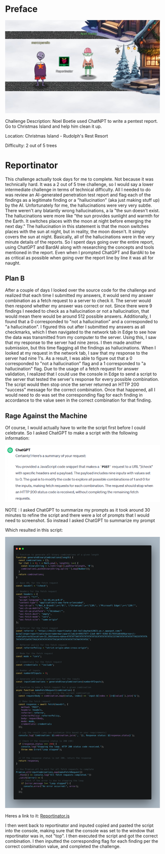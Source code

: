 # Preface
![](../images/Reportinator.jpg)

Challenge Description: Noel Boetie used ChatNPT to write a pentest report. Go to Christmas Island and help him clean it up.

Location: Christmas Island - Rudolph's Rest Resort

Difficulty: 2 out of 5 trees


# Reportinator
This challenge actually took days for me to complete. Not because it was technically hard. It was a 2 out of 5 tree challenge, so I would say a lower intermediate challenge in terms of technical difficulty. All I needed to do was review an AI-generated penetration test report and flag each of the findings as a legitimate finding or a "hallucination" (aka just making stuff up) by the AI. Unfortunately for me, the hallucinations were very very subtle. There weren't any blatantly wrong hallucinations, a la "the sun doesn't exist. The hallucinations were more like "the sun provides sunlight and warmth for the Earth. It switches places with the moon at night before emerging the next day." The hallucination in this statement is that the moon switches places with the sun at night, but in reality, the moon doesn't. It simply covers the sun at night. Basically, all of the hallucinations were in the very minute details of the reports. So I spent days going over the entire report, using ChatGPT and BardAI along with researching the concepts and tools mentioned in the report. Even when I prompted ChatGPT and BardAI to be as critical as possible when going over the report line by line it was all for naught.
## Plan B
After a couple of days I looked over the source code for the challenge and realized that each time I submitted my answers, it would send my answer combination as a fetch request to a server to check it. The server would then respond whether my answer was correct or not. Since there were 9 findings I needed to check as a hallucination or not a hallucination, that would mean there would be around 512 possible answers. Additionally, I found that a 0 corresponded to "not a hallucination" and a corresponded to "a hallucination". I figured this out after I submitted my answers as all checkmarks, which I then navigated to the network tab in Edge to see how the data was transmitted from my computer to the server. Using this, I saw that my response to the server had nine zeros. I then made another submission, but this time flagging all the findings as hallucinations. When I looked at my request in the network tab, I saw that my response to the server had nine 1's. As a result, I was able to figure out that a 0 corresponded to "not a hallucination" flag and a 1 corresponded to "a hallucination" flag. Due to the usage of a fetch request for answer validation, I realized that I could use the console in Edge to send a script to the server that tested the server's response for every possible combination. The script would then stop once the server returned an HTTP 200 "success" message for the correct combination. Once that happened, all I would need to do was set the corresponding flag for each finding in accordance to the value seen in the correct combination for that finding. 
## Rage Against the Machine
Of course, I would actually have to write the script first before I could celebrate. So I asked ChatGPT to make a script with the following information:

![](../images/Reportinator-part-2.png)

NOTE :
  I asked ChatGPT to summarize my prompts as it took around 30 minutes to refine the script
  and there were a lot of prompts that I would need to screenshot. So instead I asked ChatGPT to summarize my prompt

Which resulted in this script:

![](../images/Reportinator-part-1.png)

Heres a link to it: [Reportinator.js](../scripts/reportinator.js)

I then went back to reportinator and inputed copied and pasted the script into the console, making sure that the console was set to the window that reportinator was in, not "top". I then executed the script and got the correct combination. I then inputted the corresponding flag for each finding per the correct combination value, and completed the challenge. 




